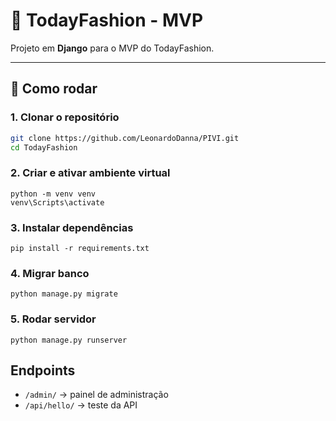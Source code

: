 # 👗 TodayFashion - MVP

Projeto em **Django** para o MVP do TodayFashion.

---

## 🚀 Como rodar

### 1. Clonar o repositório

```bash
git clone https://github.com/LeonardoDanna/PIVI.git
cd TodayFashion
```

### 2. Criar e ativar ambiente virtual

```
python -m venv venv
venv\Scripts\activate
```

### 3. Instalar dependências

```
pip install -r requirements.txt
```

### 4. Migrar banco

```
python manage.py migrate
```

### 5. Rodar servidor

```
python manage.py runserver
```

## Endpoints

- `/admin/` → painel de administração
- `/api/hello/` → teste da API
